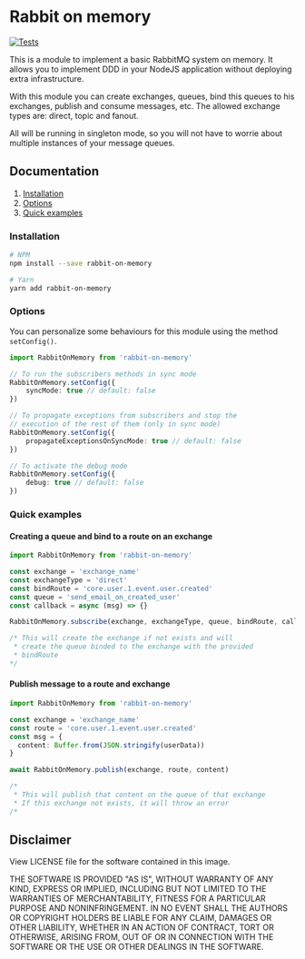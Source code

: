 # Rabbit on memory

[![Tests](https://github.com/d4nicoder/rabbit-on-memory/actions/workflows/node.js.yml/badge.svg)](https://github.com/d4nicoder/rabbit-on-memory/actions/workflows/node.js.yml)

This is a module to implement a basic RabbitMQ system on memory. It allows you to implement DDD in your NodeJS application without deploying extra infrastructure.

With this module you can create exchanges, queues, bind this queues to his exchanges, publish and consume messages, etc. The allowed exchange types are: direct, topic and fanout. 

All will be running in singleton mode, so you will not have to worrie about multiple instances of your message queues.

## Documentation

1. [Installation](#installation)
2. [Options](#options)
3. [Quick examples](#quick-examples)

### Installation

```bash
# NPM
npm install --save rabbit-on-memory

# Yarn
yarn add rabbit-on-memory
```

### Options

You can personalize some behaviours for this module using the method `setConfig()`.

```typescript
import RabbitOnMemory from 'rabbit-on-memory'

// To run the subscribers methods in sync mode
RabbitOnMemory.setConfig({
    syncMode: true // default: false
})

// To propagate exceptions from subscribers and stop the
// execution of the rest of them (only in sync mode)
RabbitOnMemory.setConfig({
    propagateExceptionsOnSyncMode: true // default: false
})

// To activate the debug mode
RabbitOnMemory.setConfig({
    debug: true // default: false
})
```

### Quick examples

#### Creating a queue and bind to a route on an exchange

```typescript
import RabbitOnMemory from 'rabbit-on-memory'

const exchange = 'exchange_name'
const exchangeType = 'direct'
const bindRoute = 'core.user.1.event.user.created'
const queue = 'send_email_on_created_user'
const callback = async (msg) => {}

RabbitOnMemory.subscribe(exchange, exchangeType, queue, bindRoute, callback})

/* This will create the exchange if not exists and will
 * create the queue binded to the exchange with the provided
 * bindRoute
*/
```

#### Publish message to a route and exchange

```typescript
import RabbitOnMemory from 'rabbit-on-memory'

const exchange = 'exchange_name'
const route = 'core.user.1.event.user.created'
const msg = {
  content: Buffer.from(JSON.stringify(userData))
}

await RabbitOnMemory.publish(exchange, route, content)

/*
 * This will publish that content on the queue of that exchange
 * If this exchange not exists, it will throw an error
/*
```

## Disclaimer

View LICENSE file for the software contained in this image.

THE SOFTWARE IS PROVIDED "AS IS", WITHOUT WARRANTY OF ANY KIND, EXPRESS OR IMPLIED, INCLUDING BUT NOT LIMITED TO THE WARRANTIES OF MERCHANTABILITY, FITNESS FOR A PARTICULAR PURPOSE AND NONINFRINGEMENT. IN NO EVENT SHALL THE AUTHORS OR COPYRIGHT HOLDERS BE LIABLE FOR ANY CLAIM, DAMAGES OR OTHER LIABILITY, WHETHER IN AN ACTION OF CONTRACT, TORT OR OTHERWISE, ARISING FROM, OUT OF OR IN CONNECTION WITH THE SOFTWARE OR THE USE OR OTHER DEALINGS IN THE SOFTWARE.
